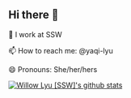 ## Hi there 👋

🔭 I work at SSW

📫 How to reach me: @yaqi-lyu

😄 Pronouns: She/her/hers

[![Willow Lyu [SSW]'s github stats](https://github-readme-stats.vercel.app/api?username=yaqi-lyu&amp;theme=dark)](https://github.com/yaqi-lyu/github-readme-stats)
